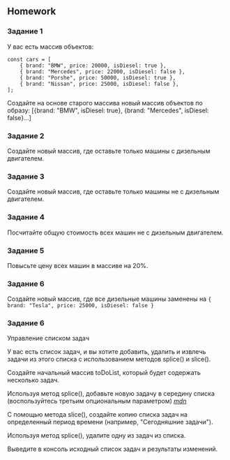 ##  Homework

### Задание 1
 У вас есть массив объектов:
```
const cars = [
    { brand: "BMW", price: 20000, isDiesel: true },
    { brand: "Mercedes", price: 22000, isDiesel: false },
    { brand: "Porshe", price: 50000, isDiesel: true },
    { brand: "Nissan", price: 25000, isDiesel: false },
];
```
Создайте на основе старого массива новый массив объектов по образу:
[{brand: "BMW", isDiesel: true}, {brand: "Mercedes", isDiesel: false}...]

### Задание 2
Создайте новый массив, где оставьте только машины с дизельным двигателем.

### Задание 3
Создайте новый массив, где оставьте только машины не с дизельным двигателем.

### Задание 4
Посчитайте общую стоимость всех машин не с дизельным двигателем.

### Задание 5
Повысьте цену всех машин в массиве на 20%.

### Задание 6
Создайте новый массив, где все дизельные машины заменены на
`{ brand: "Tesla", price: 25000, isDiesel: false }`


### Задание 6

Управление списком задач

У вас есть список задач, и вы хотите добавить, удалить и извлечь задачи из этого списка с использованием методов splice() и slice().

Создайте начальный массив toDoList, который будет содержать несколько задач.

Используя метод splice(), добавьте новую задачу в середину списка (воспользуйтесь третьим опциональным параметром) [_mdn_](https://developer.mozilla.org/en-US/docs/Web/JavaScript/Reference/Global_Objects/Array/slice)

С помощью метода slice(), создайте копию списка задач на определенный период времени (например, "Сегодняшние задачи").

Используя метод splice(), удалите одну из задач из списка.

Выведите в консоль исходный список задач и результаты изменений.
